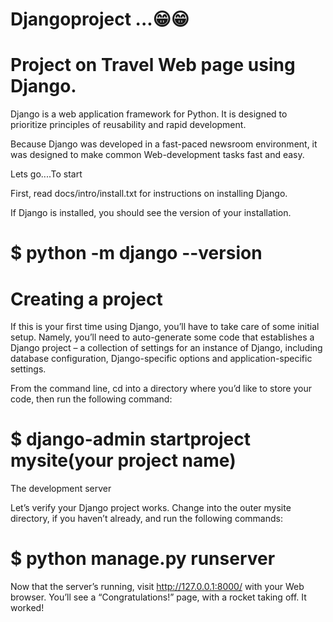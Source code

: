 # Djangoproject ...😁😁

# Project on Travel Web page using Django.

Django is a web application framework for Python. It is designed to prioritize principles of reusability and rapid development.

Because Django was developed in a fast-paced newsroom environment, it was designed to make common Web-development tasks fast and easy.

Lets go....To start 

First, read docs/intro/install.txt for instructions on installing Django.

If Django is installed, you should see the version of your installation.

 #  $ python -m django --version
   
# Creating a project

If this is your first time using Django, you’ll have to take care of some initial setup. Namely, you’ll need to auto-generate some code that establishes a Django project – a collection of settings for an instance of Django, including database configuration, Django-specific options and application-specific settings.

From the command line, cd into a directory where you’d like to store your code, then run the following command:

  # $ django-admin startproject mysite(your project name)
  
The development server

Let’s verify your Django project works. Change into the outer mysite directory, if you haven’t already, and run the following commands:

  # $ python manage.py runserver
  
Now that the server’s running, visit http://127.0.0.1:8000/ with your Web browser. You’ll see a “Congratulations!” page, with a rocket taking off. It worked!




